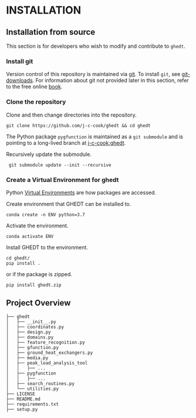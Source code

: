 # INSTALLATION

## Installation from source

This section is for developers who wish to modify and contribute to `ghedt`.

### Install git

Version control of this repository is maintained via [git][#git]. To install 
`git`, see [git-downloads][#git-downloads]. For information about git not 
provided later in this section, refer to the free online [book][#git-book].

### Clone the repository

Clone and then change directories into the repository.
```angular2html
git clone https://github.com/j-c-cook/ghedt && cd ghedt
```
The Python package `pygfunction` is maintained as a `git submodule` and is 
pointing to a long-lived branch at [j-c-cook:ghedt][#pyg-branch]. 

Recursively update the submodule.
```angular2html
 git submodule update --init --recursive
```

### Create a Virtual Environment for ghedt

Python [Virtual Environments][#VirtualEnvironments] are how packages are 
accessed. 

Create environment that GHEDT can be installed to. 
```angular2html
conda create -n ENV python=3.7
```
Activate the environment. 
```angular2html
conda activate ENV
```
Install GHEDT to the environment.
```angular2html
cd ghedt/
pip install .
```
or if the package is zipped. 
```angular2html
pip install ghedt.zip
```

## Project Overview

```angular2html
├── ghedt
│   ├── __init__.py 
│   ├── coordinates.py
│   ├── design.py
│   ├── domains.py
│   ├── feature_recognition.py
│   ├── gfunction.py
│   ├── ground_heat_exchangers.py
│   ├── media.py
│   ├── peak_load_analysis_tool
│   │   ├── ...
│   ├── pygfunction
│   │   ├── ...
│   ├── search_routines.py
│   └── utilities.py
├── LICENSE
├── README.md
├── requirements.txt
├── setup.py
```

[#git]: https://en.wikipedia.org/wiki/Git
[#git-downloads]: https://git-scm.com/downloads
[#git-book]: https://git-scm.com/book/en/v2
[#VirtualEnvironments]: https://packaging.python.org/en/latest/guides/installing-using-pip-and-virtual-environments/
[#pyg-branch]: https://github.com/j-c-cook/pygfunction/tree/ghedt